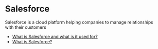 # Salesforce

Salesforce is a cloud platform helping companies to manage relationships with their customers

- [What is Salesforce and what is it used for?](https://ascendix.com/blog/what-is-salesforce-what-salesforce-is-used-for/)
- [What is Salesforce?](https://www.youtube.com/watch?v=xx2sK-QiBjw)
